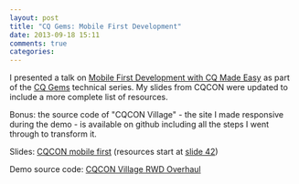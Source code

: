 ```yaml
---
layout: post
title: "CQ Gems: Mobile First Development"
date: 2013-09-18 15:11
comments: true
categories: 
---
```

I presented a talk on [Mobile First Development with CQ Made Easy](http://dev.day.com/content/ddc/en/gems/mobile-first-development-with-cq-made-easy0.html) as part of the [CQ Gems](http://dev.day.com/gems) technical series. My slides from CQCON were updated to include a more complete list of resources. 

Bonus: the source code of "CQCON Village" - the site I made responsive during the demo - is available on github including all the steps I went through to transform it.

<!-- more -->

Slides: [CQCON mobile first](/assets/cqcon-mobile-first/) (resources start at [slide 42](/assets/cqcon-mobile-first/#/42))

Demo source code: [CQCON Village RWD Overhaul](https://github.com/blefebvre/cqcon-rwd-demo)